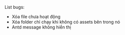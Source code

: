 List bugs:
- Xóa file chưa hoạt động
- Xóa folder chỉ chạy khi không có assets bên trong nó
- Antd message không hiển thị
